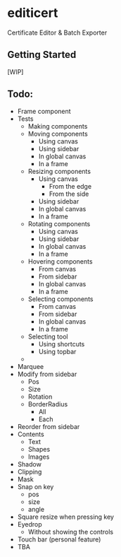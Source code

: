# editicert

Certificate Editor & Batch Exporter

## Getting Started

[WIP]

## Todo:
- Frame component
- Tests
  - Making components
  - Moving components
    - Using canvas
    - Using sidebar
    - In global canvas
    - In a frame
  - Resizing components
    - Using canvas
      - From the edge
      - From the side
    - Using sidebar
    - In global canvas
    - In a frame
  - Rotating components
    - Using canvas
    - Using sidebar
    - In global canvas
    - In a frame
  - Hovering components
    - From canvas
    - From sidebar
    - In global canvas
    - In a frame
  - Selecting components
    - From canvas
    - From sidebar
    - In global canvas
    - In a frame
  - Selecting tool
    - Using shortcuts
    - Using topbar
  - 
- Marquee
- Modify from sidebar
  - Pos
  - Size
  - Rotation
  - BorderRadius
    - All
    - Each
- Reorder from sidebar
- Contents
  - Text
  - Shapes
  - Images
- Shadow
- Clipping
- Mask
- Snap on key
  - pos
  - size
  - angle
- Square resize when pressing key
- Eyedrop
  - Without showing the controls
- Touch bar (personal feature)
- TBA